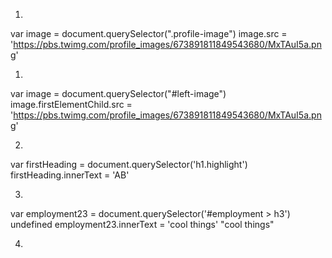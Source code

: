 

1.
var image = document.querySelector(".profile-image")
image.src = 'https://pbs.twimg.com/profile_images/673891811849543680/MxTAuI5a.png'

1.
var image = document.querySelector("#left-image")
image.firstElementChild.src =
     'https://pbs.twimg.com/profile_images/673891811849543680/MxTAuI5a.png'

2.
var firstHeading = document.querySelector('h1.highlight')
firstHeading.innerText = 'AB'

3.
var employment23 = document.querySelector('#employment > h3')
undefined
employment23.innerText = 'cool things'
"cool things"

4.
